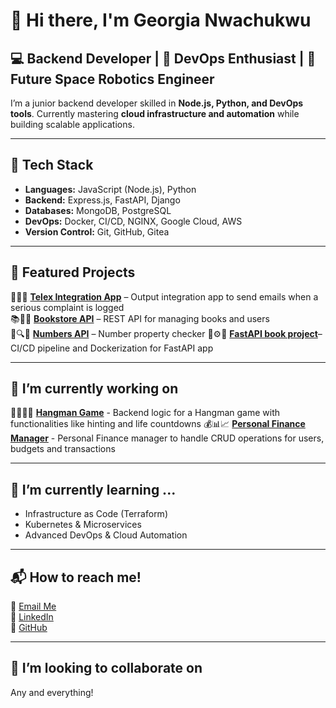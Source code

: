 # 👋 Hi there, I'm Georgia Nwachukwu  

## 💻 Backend Developer | 🚀 DevOps Enthusiast | 🤖 Future Space Robotics Engineer  

I’m a junior backend developer skilled in **Node.js, Python, and DevOps tools**. Currently mastering **cloud infrastructure and automation** while building scalable applications.  

---

## 🔧 Tech Stack  
- **Languages:** JavaScript (Node.js), Python  
- **Backend:** Express.js, FastAPI, Django  
- **Databases:** MongoDB, PostgreSQL  
- **DevOps:** Docker, CI/CD, NGINX, Google Cloud, AWS  
- **Version Control:** Git, GitHub, Gitea  

---

## 📌 Featured Projects  
📩🔔📢 **[Telex Integration App](https://github.com/telexintegrations/Serious-Complaint-Logger.git)** – Output integration app to send emails when a serious complaint is logged  
📚🛒👥 **[Bookstore API](https://github.com/Georgianwa/Georgia-s-Book-Management-System.git)** – REST API for managing books and users  
🎲🔍🔢 **[Numbers API](https://github.com/Georgianwa/HNG/tree/main/Backend/Stage%201)** – Number property checker 
🚀⚙️🔧 **[FastAPI book project](https://github.com/Georgianwa/fastapi-book-project.git)**– CI/CD pipeline and Dockerization for FastAPI app

---
## 🔭 I’m currently working on
🕵️‍♂️🔤💀 **[Hangman Game](https://github.com/Georgianwa/Hangman.git)** - Backend logic for a Hangman game with functionalities like hinting and life countdowns
💰📊📈 **[Personal Finance Manager](https://github.com/Georgianwa/Zeta.git)** - Personal Finance manager to handle CRUD operations for users, budgets and transactions

---

## 🌱 I’m currently learning ...
- Infrastructure as Code (Terraform)  
- Kubernetes & Microservices  
- Advanced DevOps & Cloud Automation  

---

## 📬 How to reach me!  
📩 [Email Me](mailto:georgia.u.nwa@gmail.com)  
💼 [LinkedIn](https://www.linkedin.com/in/georgia-nwachukwu)  
🚀 [GitHub](https://github.com/Georgianwa)  

---
## 👯 I’m looking to collaborate on
Any and everything!

